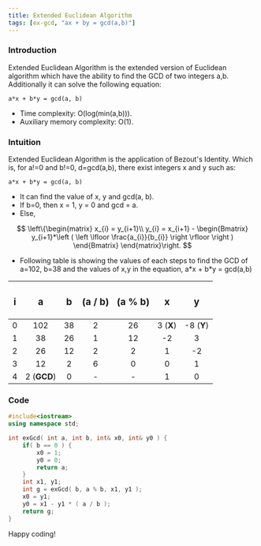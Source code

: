 ```yaml
---
title: Extended Euclidean Algorithm
tags: [ex-gcd, "ax + by = gcd(a,b)"]
---
```


### Introduction

Extended Euclidean Algorithm is the extended version of Euclidean algorithm which have the ability to find the GCD of two integers a,b. Additionally it can solve the following equation:

```
a*x + b*y = gcd(a, b)
```

- Time complexity: O(log(min(a,b))).
- Auxiliary memory complexity: O(1).

### Intuition

Extended Euclidean Algorithm is the application of Bezout's Identity. Which is, for a!=0 and b!=0, d=gcd(a,b), there exist integers x and y such as:

```
a*x + b*y = gcd(a, b)
```

- It can find the value of x, y and gcd(a, b).
- If b=0, then x = 1, y = 0 and gcd = a.
- Else,

$$
  \left\{\begin{matrix}
  x_{i} = y_{i+1}\\
  y_{i} = x_{i+1} - \begin{Bmatrix}
  y_{i+1}*\left ( \left \lfloor \frac{a_{i}}{b_{i}} \right \rfloor \right )
  \end{Bmatrix}
  \end{matrix}\right.
$$

- Following table is showing the values of each steps to find the GCD of a=102, b=38 and the values of x,y in the equation, a\*x + b\*y = gcd(a,b)

| <h3><b>i</b></h3> | <h3><b>a</b></h3> | <h3><b>b</b></h3> | <h3><b>(a / b)</b></h3> | <h3><b>(a % b)</b></h3> | <h3><b>x</b></h3> | <h3><b>y</b></h3> |
| :---------------: | :---------------: | :---------------: | :---------------------: | :---------------------: | :---------------: | :---------------: |
|         0         |        102        |        38         |            2            |           26            |     3 (**X**)     |    -8 (**Y**)     |
|         1         |        38         |        26         |            1            |           12            |        -2         |         3         |
|         2         |        26         |        12         |            2            |            2            |         1         |        -2         |
|         3         |        12         |         2         |            6            |            0            |         0         |         1         |
|         4         |    2 (**GCD**)    |         0         |            -            |            -            |         1         |         0         |

### Code

```cpp
#include<iostream>
using namespace std;

int exGcd( int a, int b, int& x0, int& y0 ) {
    if( b == 0 ) {
        x0 = 1;
        y0 = 0;
        return a;
    }
    int x1, y1;
    int g = exGcd( b, a % b, x1, y1 );
    x0 = y1;
    y0 = x1 - y1 * ( a / b );
    return g;
}
```

Happy coding!
